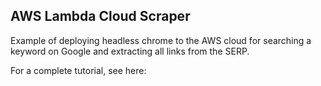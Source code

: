 ## AWS Lambda Cloud Scraper

Example of deploying headless chrome to the AWS cloud for searching a keyword on
Google and extracting all links from the SERP.

For a complete tutorial, see here: 
